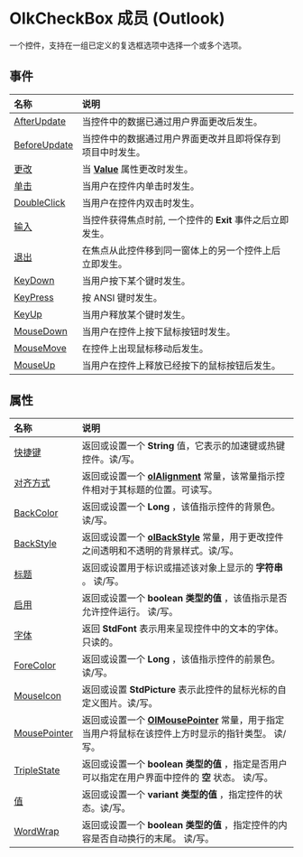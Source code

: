 
# OlkCheckBox 成员 (Outlook)


一个控件，支持在一组已定义的复选框选项中选择一个或多个选项。


## 事件



|**名称**|**说明**|
|:-----|:-----|
|[AfterUpdate](a207e36b-9afe-b7e3-9dd4-9af2ae16cf7d.md)|当控件中的数据已通过用户界面更改后发生。|
|[BeforeUpdate](e12072d3-cd24-ce5d-0738-80d44a9c9154.md)|当控件中的数据通过用户界面更改并且即将保存到项目中时发生。|
|[更改](54b8f9af-2515-9f6f-272f-553320be3eb8.md)|当 **[Value](3872331d-9179-3412-1512-bc8ed5d35beb.md)** 属性更改时发生。|
|[单击](6f512785-b93f-3bb5-a68e-2808cea6f2d0.md)|当用户在控件内单击时发生。|
|[DoubleClick](9b1dbd3f-87af-58b7-2327-8c83eb9bf2d5.md)|当用户在控件内双击时发生。|
|[输入](2e06439a-7888-d970-7fa7-9893af2aab69.md)|当控件获得焦点时前, 一个控件的 **Exit** 事件之后立即发生。|
|[退出](a89b3d32-c540-ea72-b018-fabc9b9760f3.md)|在焦点从此控件移到同一窗体上的另一个控件上后立即发生。|
|[KeyDown](d8679dab-c3bf-8494-a91d-3c107596c8ce.md)|当用户按下某个键时发生。|
|[KeyPress](aae8dbfc-d85c-a977-8543-602ff18518fd.md)|按 ANSI 键时发生。|
|[KeyUp](47ec2354-78c7-2929-504a-3e0155806aeb.md)|当用户释放某个键时发生。|
|[MouseDown](1b50955b-0dda-e87c-3b1a-2542df3c1154.md)|当用户在控件上按下鼠标按钮时发生。|
|[MouseMove](0eedbab4-83c6-3dc1-8d22-0dd2f88369f4.md)|在控件上出现鼠标移动后发生。|
|[MouseUp](0c5283d7-ef9d-19aa-52ff-0399c69aa41b.md)|当用户在控件上释放已经按下的鼠标按钮后发生。|

## 属性



|**名称**|**说明**|
|:-----|:-----|
|[快捷键](2604a27f-472b-ccc6-ad37-317ea0008a39.md)|返回或设置一个 **String** 值，它表示的加速键或热键控件。读/写。|
|[对齐方式](b3254584-ea07-f3d7-afb8-0d331b6cba74.md)|返回或设置一个  **[olAlignment](3a3eae47-c92a-8d67-327e-33d902f23abd.md)** 常量，该常量指示控件相对于其标题的位置。可读写。|
|[BackColor](be19b158-e81e-0979-40e2-e6b98480f416.md)|返回或设置一个 **Long** ，该值指示控件的背景色。读/写。|
|[BackStyle](362e42bc-6169-31cc-8c6f-072d956da095.md)|返回或设置一个 **[olBackStyle](54ed2253-fe39-9e91-e15a-8e9072d0c257.md)** 常量，用于更改控件之间透明和不透明的背景样式。读/写。|
|[标题](19480d82-3cd7-257f-3f5e-a669650cfffe.md)|返回或设置用于标识或描述该对象上显示的 **字符串** 。 读/写。|
|[启用](37e0c232-1144-7e4a-1d77-094922853006.md)|返回或设置一个 **boolean 类型的值** ，该值指示是否允许控件运行。 读/写。|
|[字体](ffabe2b5-1910-4480-b4d4-b684dd8203b5.md)|返回 **StdFont** 表示用来呈现控件中的文本的字体。 只读的。|
|[ForeColor](1c38bdb4-8256-4db7-5f95-68e4e31303a7.md)|返回或设置一个 **Long** ，该值指示控件的前景色。读/写。|
|[MouseIcon](0f6daa67-1920-c883-1e1c-bb6c92e7463b.md)|返回或设置 **StdPicture** 表示此控件的鼠标光标的自定义图片。读/写。|
|[MousePointer](61db8ecc-4a10-dae0-4935-2e7b3386ba85.md)|返回或设置一个 **[OlMousePointer](527df8bb-000c-f108-0522-2d294858b251.md)** 常量，用于指定当用户将鼠标在该控件上方时显示的指针类型。 读/写。|
|[TripleState](f0f8f928-28e2-3f0f-dcd6-afe0dc4a6618.md)|返回或设置一个 **boolean 类型的值** ，指定是否用户可以指定在用户界面中控件的 **空** 状态。 读/写。|
|[值](3872331d-9179-3412-1512-bc8ed5d35beb.md)|返回或设置一个 **variant 类型的值** ，指定控件的状态。读/写。|
|[WordWrap](755dc62b-93c0-30ec-dbe3-1126f1d38d11.md)|返回或设置一个 **boolean 类型的值** ，指定控件的内容是否自动换行的末尾。 读/写。|
